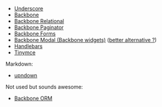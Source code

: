 * [Underscore](http://underscorejs.org/)
* [Backbone](http://backbonejs.org/)
* [Backbone Relational](http://backbonerelational.org/)
* [Backbone Paginator](https://github.com/backbone-paginator/backbone.paginator)
* [Backbone Forms](https://github.com/powmedia/backbone-forms#table-of-contents)
* [Backbone Modal (Backbone widgets)](http://amiliaapp.github.io/backbone-bootstrap-widgets) ([better alternative ?](https://github.com/awkward/backbone.modal))
* [Handlebars](http://handlebarsjs.com/)
* [Tinymce](https://www.tinymce.com/docs/demo/basic-example/)

Markdown:

* [upndown](https://github.com/netgusto/upndown)

Not used but sounds awesome:

* [Backbone ORM](http://vidigami.github.io/backbone-orm/index.html)
